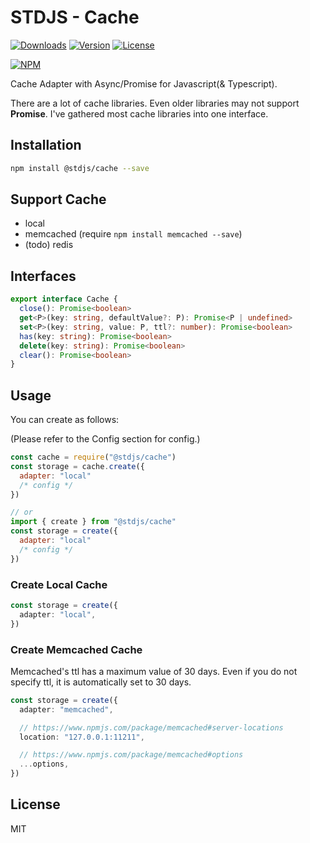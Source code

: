 # STDJS - Cache

[![Downloads](https://img.shields.io/npm/dt/@stdjs/cache.svg)](https://npmcharts.com/compare/@stdjs/cache?minimal=true)
[![Version](https://img.shields.io/npm/v/@stdjs/cache.svg)](https://www.npmjs.com/package/@stdjs/cache)
[![License](https://img.shields.io/npm/l/@stdjs/cache.svg)](https://www.npmjs.com/package/@stdjs/cache)

[![NPM](https://nodeico.herokuapp.com/@stdjs/cache.svg)](https://www.npmjs.com/package/@stdjs/cache)

Cache Adapter with Async/Promise for Javascript(& Typescript).

There are a lot of cache libraries. Even older libraries may not support **Promise**. I've gathered most cache libraries into one interface.

## Installation

```bash
npm install @stdjs/cache --save
```

## Support Cache

- local
- memcached (require `npm install memcached --save`)
- (todo) redis

## Interfaces

```typescript
export interface Cache {
  close(): Promise<boolean>
  get<P>(key: string, defaultValue?: P): Promise<P | undefined>
  set<P>(key: string, value: P, ttl?: number): Promise<boolean>
  has(key: string): Promise<boolean>
  delete(key: string): Promise<boolean>
  clear(): Promise<boolean>
}
```

## Usage

You can create as follows:

(Please refer to the Config section for config.)

```javascript
const cache = require("@stdjs/cache")
const storage = cache.create({
  adapter: "local"
  /* config */
})

// or
import { create } from "@stdjs/cache"
const storage = create({
  adapter: "local"
  /* config */
})
```

### Create Local Cache

```ts
const storage = create({
  adapter: "local",
})
```

### Create Memcached Cache

Memcached's ttl has a maximum value of 30 days. Even if you do not specify ttl, it is automatically set to 30 days.

```ts
const storage = create({
  adapter: "memcached",

  // https://www.npmjs.com/package/memcached#server-locations
  location: "127.0.0.1:11211",

  // https://www.npmjs.com/package/memcached#options
  ...options,
})
```

## License

MIT
